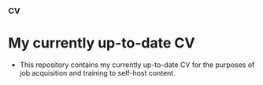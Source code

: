### CV
# My currently up-to-date CV 

- This repository contains my currently up-to-date CV for the purposes of job acquisition and training to self-host content. 

